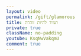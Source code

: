 ```yaml
---
layout: video
permalink: /gift/glamorous
title: תמיד להיות זוהרת
private: true
className: no-padding
youtube: KsqNwVakqmU
comment: true
---
```

